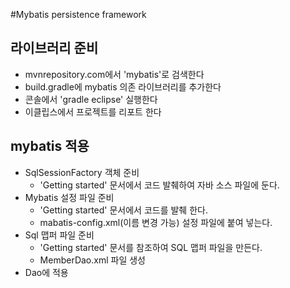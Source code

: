 #Mybatis persistence framework

## 라이브러리 준비
- mvnrepository.com에서 'mybatis'로 검색한다
- build.gradle에 mybatis 의존 라이브러리를 추가한다
- 콘솔에서 'gradle eclipse' 실행한다
- 이클립스에서 프로젝트를 리포트 한다


## mybatis 적용
- SqlSessionFactory 객체 준비
    - 'Getting started' 문서에서 코드 발췌하여 자바 소스 파일에 둔다.
- Mybatis 설정 파일 준비
     - 'Getting started' 문서에서 코드를 발췌 한다.
     - mabatis-config.xml(이름 변경 가능) 설정 파일에 붙여 넣는다.
- Sql 맵퍼 파일 준비
    - 'Getting started' 문서를 참조하여 SQL 맵퍼 파일을 만든다.
    - MemberDao.xml 파일 생성
- Dao에 적용